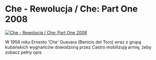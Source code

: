 Che - Rewolucja / Che: Part One 2008 
=============
[![Che - Rewolucja / Che: Part One 2008 ](http://vidos.pl/images/player.gif)](http://vidos.pl/che-rewolucja-che-part-one-2008)

 W 1956 roku Ernesto 'Che' Guevara (Benicio del Toro) wraz z grupą kubańskich wygnańców dowodzoną przez Castro mobilizują armię, żeby zobacz pełny opis

